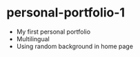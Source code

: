 # personal-portfolio-1
- My first personal portfolio
- Multilingual
- Using random background in home page